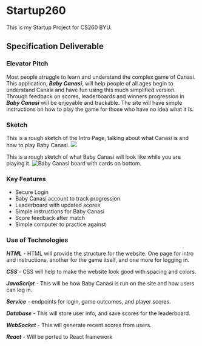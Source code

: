 # Startup260
This is my Startup Project for CS260 BYU.

## Specification Deliverable

### Elevator Pitch
Most people struggle to learn and understand the complex game of Canasi. This application, ***Baby Canasi***, will help people of all ages begin to understand Canasi and have fun using this much simplified version. Through feedback on scores, leaderboards and winners progression in ***Baby Canasi*** will be enjoyable and trackable. The site will have simple instructions on how to play the game for those who have no idea what it is.

### Sketch
This is a rough sketch of the Intro Page, talking about what Canasi is and how to play Baby Canasi.
![](https://github.com/DatumWeb/Startup260/assets/97472760/139ebc17-ab7e-4dbd-8653-07f3a405d58e.jpg)

This is a rough sketch of what Baby Canasi will look like while you are playing it.
![Baby Canasi board with cards on bottom.](https://github.com/DatumWeb/Startup260/assets/97472760/d23d393b-76ce-4528-84d2-9790b11eabad)

### Key Features
* Secure Login
* Baby Canasi account to track progression
* Leaderboard with updated scores
* Simple instructions for Baby Canasi
* Score feedback after match
* Simple computer to practice against


### Use of Technologies 
***HTML*** - HTML will provide the structure for the website. One page for intro and instructions, another for the game itself, and one more for logging in. 

***CSS*** - CSS will help to make the website look good with spacing and colors.

***JavaScript*** - This will be how Baby Canasi is run on the site and how users can log in.

***Service*** - endpoints for login, game outcomes, and player scores.

***Database*** - This will store user info, and save scores for the leaderboard. 

***WebSocket*** - This will generate recent scores from users.

***React*** - Will be ported to React framework

